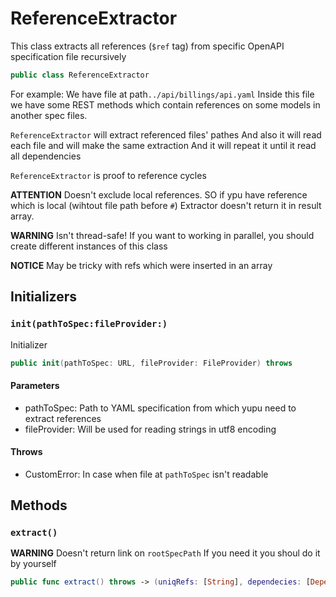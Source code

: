 # ReferenceExtractor

This class extracts all references (`$ref` tag) from specific OpenAPI specification file recursively

``` swift
public class ReferenceExtractor
```

For example:
We have file at path`../api/billings/api.yaml`
Inside this file we have some REST methods which contain references on some models in another spec files.

`ReferenceExtractor` will extract referenced files' pathes
And also it will read each file and will make the same extraction
And it will repeat it until it read all dependencies

`ReferenceExtractor` is proof to reference cycles

**ATTENTION**
Doesn't exclude local references. SO if ypu have reference which is local (wihtout file path before `#`)
Extractor doesn't return it in result array.

**WARNING**
Isn't thread-safe\!
If you want to working in parallel, you should create different instances of this class

**NOTICE**
May be tricky with refs which were inserted in an array

## Initializers

### `init(pathToSpec:fileProvider:)`

Initializer

``` swift
public init(pathToSpec: URL, fileProvider: FileProvider) throws
```

#### Parameters

  - pathToSpec: Path to YAML specification from which yupu need to extract references
  - fileProvider: Will be used for reading strings in utf8 encoding

#### Throws

  - CustomError:​ In case when file at `pathToSpec` isn't readable

## Methods

### `extract()`

**WARNING**
Doesn't return link on `rootSpecPath`
If you need it you shoul do it by yourself

``` swift
public func extract() throws -> (uniqRefs: [String], dependecies: [Dependency])
```
